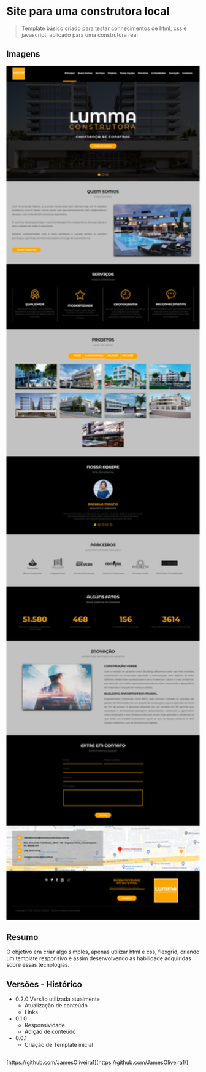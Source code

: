 # Site para uma construtora local

> Template básico criado para testar conhecimentos de html, css e javascript, aplicado para uma construtora real
> 
## Imagens

  <p>    
  <img src="images/complementos/screenshot.png" width="600" alt="preview">
</p>

## Resumo

O objetivo era criar algo simples, apenas utilizar html e css, flexgrid, criando um template responsivo e assim desenvolvendo as habilidade adquiridas sobre essas tecnologias. 

## Versões - Histórico

* 0.2.0 Versão utilizada atualmente
    * Atualização de conteúdo
    * Links
* 0.1.0
    * Responsividade
    * Adição de conteúdo
* 0.0.1
    * Criação de Template inicial

## 

[https://github.com/JamesOliveira1](https://github.com/JamesOliveira1/)



